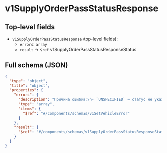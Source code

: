 # v1SupplyOrderPassStatusResponse

## Top-level fields
- `v1SupplyOrderPassStatusResponse` (top-level fields):
  - `errors`: `array`
  - `result` → `$ref` v1SupplyOrderPassStatusResponseStatus

## Full schema (JSON)
```json
{
  "type": "object",
  "title": "object",
  "properties": {
    "errors": {
      "description": "Причина ошибки:\n- `UNSPECIFIED` — статус не указан;\n- `INVALID_ORDER_STATE` — неверный статус заявки;\n- `VEHICLE_NOT_REQUIRED` — указывать данные автомобиля необязательно;\n- `ORDER_NOT_BELONG_CONTRACTOR` — заявка создана другим юридическом лицом, работать с ней не получится;\n- `ORDER_NOT_BELONG_COMPANY` — заявка не принадлежит вашему кабинету, работать с ней не получится.\n",
      "type": "array",
      "items": {
        "$ref": "#/components/schemas/v1SetVehicleError"
      }
    },
    "result": {
      "$ref": "#/components/schemas/v1SupplyOrderPassStatusResponseStatus"
    }
  }
}
```
